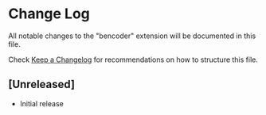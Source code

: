 # Change Log

All notable changes to the "bencoder" extension will be documented in this file.

Check [Keep a Changelog](http://keepachangelog.com/) for recommendations on how to structure this file.

## [Unreleased]

- Initial release